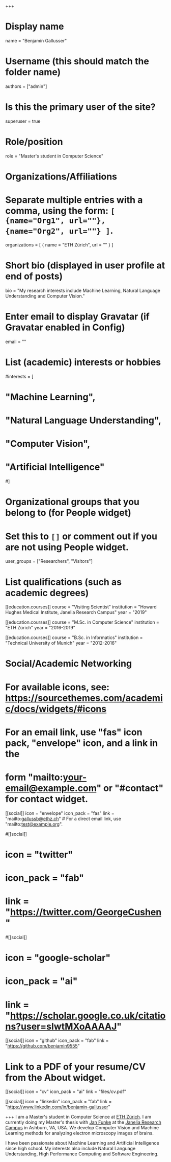 +++
# Display name
name = "Benjamin Gallusser"

# Username (this should match the folder name)
authors = ["admin"]

# Is this the primary user of the site?
superuser = true

# Role/position
role = "Master's student in Computer Science"

# Organizations/Affiliations
#   Separate multiple entries with a comma, using the form: `[ {name="Org1", url=""}, {name="Org2", url=""} ]`.
organizations = [ { name = "ETH Zürich", url = "" } ]

# Short bio (displayed in user profile at end of posts)
bio = "My research interests include Machine Learning, Natural Language Understanding and Computer Vision."

# Enter email to display Gravatar (if Gravatar enabled in Config)
email = ""

# List (academic) interests or hobbies
#interests = [
#  "Machine Learning",
#  "Natural Language Understanding",
#  "Computer Vision",
#  "Artificial Intelligence"
#]

# Organizational groups that you belong to (for People widget)
#   Set this to `[]` or comment out if you are not using People widget.
user_groups = ["Researchers", "Visitors"]

# List qualifications (such as academic degrees)
[[education.courses]]
  course = "Visiting Scientist"
  institution = "Howard Hughes Medical Institute, Janelia Research Campus"
  year = "2019"

[[education.courses]]
  course = "M.Sc. in Computer Science"
  institution = "ETH Zürich"
  year = "2016-2019"

[[education.courses]]
  course = "B.Sc. in Informatics"
  institution = "Technical University of Munich"
  year = "2012-2016"

# Social/Academic Networking
# For available icons, see: https://sourcethemes.com/academic/docs/widgets/#icons
#   For an email link, use "fas" icon pack, "envelope" icon, and a link in the
#   form "mailto:your-email@example.com" or "#contact" for contact widget.

[[social]]
  icon = "envelope"
  icon_pack = "fas"
  link = "mailto:gallussb@ethz.ch"  # For a direct email link, use "mailto:test@example.org".

#[[social]]
#  icon = "twitter"
#  icon_pack = "fab"
#  link = "https://twitter.com/GeorgeCushen"

#[[social]]
#  icon = "google-scholar"
#  icon_pack = "ai"
#  link = "https://scholar.google.co.uk/citations?user=sIwtMXoAAAAJ"

[[social]]
  icon = "github"
  icon_pack = "fab"
  link = "https://github.com/benjamin9555"

# Link to a PDF of your resume/CV from the About widget.
 [[social]]
   icon = "cv"
   icon_pack = "ai"
   link = "files/cv.pdf"

[[social]]
    icon = "linkedin"
    icon_pack = "fab"
    link = "https://www.linkedin.com/in/benjamin-gallusser"

+++
I am a Master's student in Computer Science at [ETH Zürich](https://www.ethz.ch/en.html). I am currently doing my Master's thesis with [Jan Funke](https://www.janelia.org/lab/funke-lab/) at the [Janelia Research Campus](https://www.janelia.org/) in Ashburn, VA, USA. We develop Computer Vision and Machine Learning methods for analyzing electron microscopy images of brains.

I have been passionate about Machine Learning and Artificial Intelligence since high school. My interests also include Natural Language Understanding, High Performance Computing and Software Engineering.
